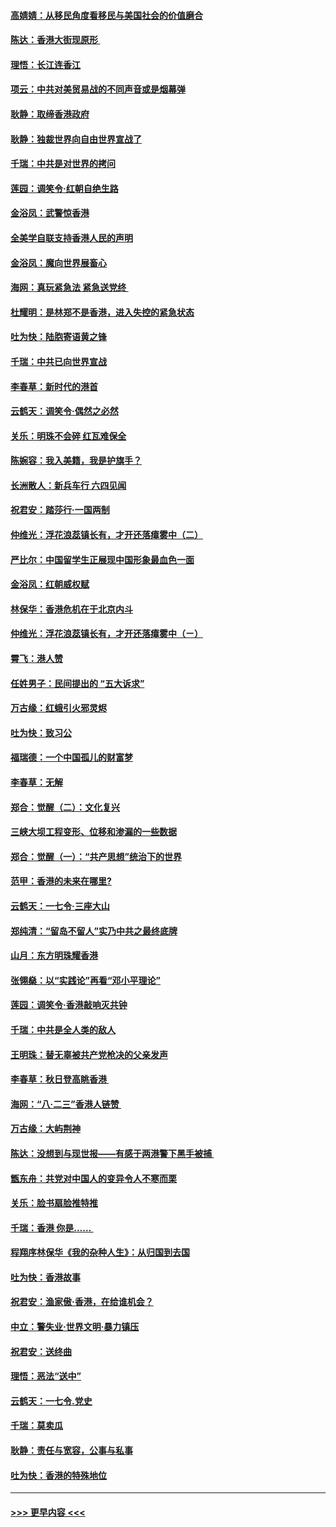 #### [高婧婧：从移民角度看移民与美国社会的价值磨合](../pages/nsc993/n11495757.md?t=09032022) 
#### [陈达：香港大街现原形 ](../pages/nsc993/n11495441.md?t=09032022) 
#### [理悟：长江连香江](../pages/nsc993/n11495377.md?t=09032022) 
#### [项云：中共对美贸易战的不同声音或是烟幕弹](../pages/nsc993/n11494929.md?t=09032022) 
#### [耿静：取缔香港政府](../pages/nsc993/n11494218.md?t=09032022) 
#### [耿静：独裁世界向自由世界宣战了](../pages/nsc993/n11494190.md?t=09032022) 
#### [千瑞：中共是对世界的拷问](../pages/nsc993/n11493021.md?t=09032022) 
#### [莲园：调笑令‧红朝自绝生路](../pages/nsc993/n11493011.md?t=09032022) 
#### [金浴凤：武警惊香港](../pages/nsc993/n11492994.md?t=09032022) 
#### [全美学自联支持香港人民的声明](../pages/nsc993/n11492630.md?t=09032022) 
#### [金浴凤：魔向世界展畜心](../pages/nsc993/n11492599.md?t=09032022) 
#### [海网：真玩紧急法 紧急送党终 ](../pages/nsc993/n11492535.md?t=09032022) 
#### [杜耀明：是林郑不是香港，进入失控的紧急状态](../pages/nsc993/n11491420.md?t=09032022) 
#### [吐为快：陆胞寄语黄之锋](../pages/nsc993/n11491117.md?t=09032022) 
#### [千瑞：中共已向世界宣战](../pages/nsc993/n11490123.md?t=09032022) 
#### [李春草：新时代的港首](../pages/nsc993/n11489864.md?t=09032022) 
#### [云鹤天：调笑令·偶然之必然](../pages/nsc993/n11489701.md?t=09032022) 
#### [关乐：明珠不会碎 红瓦难保全](../pages/nsc993/n11489647.md?t=09032022) 
#### [陈婉容：我入美籍，我是护旗手？](../pages/nsc993/n11487908.md?t=09032022) 
#### [长洲散人：新兵车行 六四见闻](../pages/nsc993/n11487729.md?t=09032022) 
#### [祝君安：踏莎行‧一国两制](../pages/nsc993/n11487699.md?t=09032022) 
#### [仲维光：浮花浪蕊镇长有，才开还落瘴雾中（二）](../pages/nsc993/n11483286.md?t=09032022) 
#### [严比尔：中国留学生正展现中国形象最血色一面](../pages/nsc993/n11485145.md?t=09032022) 
#### [金浴凤：红朝威权赋](../pages/nsc993/n11485191.md?t=09032022) 
#### [林保华：香港危机在于北京内斗](../pages/nsc993/n11484593.md?t=09032022) 
#### [仲维光：浮花浪蕊镇长有，才开还落瘴雾中（ㄧ）](../pages/nsc993/n11483259.md?t=09032022) 
#### [霄飞：港人赞](../pages/nsc993/n11482957.md?t=09032022) 
#### [任姓男子：民间提出的 “五大诉求”](../pages/nsc993/n11482897.md?t=09032022) 
#### [万古缘：红蛾引火邪灵烬](../pages/nsc993/n11482886.md?t=09032022) 
#### [吐为快：致习公](../pages/nsc993/n11482867.md?t=09032022) 
#### [福瑞德：一个中国孤儿的财富梦](../pages/nsc993/n11482817.md?t=09032022) 
#### [李春草：无解](../pages/nsc993/n11482791.md?t=09032022) 
#### [郑合：觉醒（二）：文化复兴](../pages/nsc993/n11478025.md?t=09032022) 
#### [三峡大坝工程变形、位移和渗漏的一些数据](../pages/nsc993/n11478232.md?t=09032022) 
#### [郑合：觉醒（一）：“共产思想”统治下的世界](../pages/nsc993/n11477663.md?t=09032022) 
#### [范甲：香港的未来在哪里?](../pages/nsc993/n11477249.md?t=09032022) 
#### [云鹤天：一七令·三座大山](../pages/nsc993/n11477192.md?t=09032022) 
#### [郑纯清：“留岛不留人”实乃中共之最终底牌](../pages/nsc993/n11476160.md?t=09032022) 
#### [山月：东方明珠耀香港](../pages/nsc993/n11476077.md?t=09032022) 
#### [张翎燊：以“实践论”再看“邓小平理论”](../pages/nsc993/n11475733.md?t=09032022) 
#### [莲园：调笑令‧香港敲响灭共钟](../pages/nsc993/n11475723.md?t=09032022) 
#### [千瑞：中共是全人类的敌人](../pages/nsc993/n11475329.md?t=09032022) 
#### [王明珠：替无辜被共产党枪决的父亲发声](../pages/nsc993/n11474570.md?t=09032022) 
#### [李春草：秋日登高眺香港 ](../pages/nsc993/n11474491.md?t=09032022) 
#### [海网：“八·二三”香港人链赞 ](../pages/nsc993/n11474538.md?t=09032022) 
#### [万古缘：大屿荆神](../pages/nsc993/n11474401.md?t=09032022) 
#### [陈达：没想到与现世报——有感于两港警下黑手被捕 ](../pages/nsc993/n11472557.md?t=09032022) 
#### [甑东舟：共党对中国人的变异令人不寒而栗](../pages/nsc993/n11472496.md?t=09032022) 
#### [关乐：脸书扇脸推特推](../pages/nsc993/n11472488.md?t=09032022) 
#### [千瑞：香港  你是…… ](../pages/nsc993/n11472459.md?t=09032022) 
#### [程翔序林保华《我的杂种人生》：从归国到去国](../pages/nsc993/n11472369.md?t=09032022) 
#### [吐为快：香港故事](../pages/nsc993/n11471931.md?t=09032022) 
#### [祝君安：渔家傲‧香港，在给谁机会？](../pages/nsc993/n11469718.md?t=09032022) 
#### [中立：警失业‧世界文明‧暴力镇压](../pages/nsc993/n11467566.md?t=09032022) 
#### [祝君安：送终曲](../pages/nsc993/n11467546.md?t=09032022) 
#### [理悟：恶法“送中”](../pages/nsc993/n11467290.md?t=09032022) 
#### [云鹤天：一七令.党史](../pages/nsc993/n11464122.md?t=09032022) 
#### [千瑞：莫卖瓜](../pages/nsc993/n11463014.md?t=09032022) 
#### [耿静：责任与宽容，公事与私事](../pages/nsc993/n11462810.md?t=09032022) 
#### [吐为快：香港的特殊地位](../pages/nsc993/n11462562.md?t=09032022) 

----
#### [ >>> 更早内容 <<< ](../indexes/nsc993-earlier.md)
